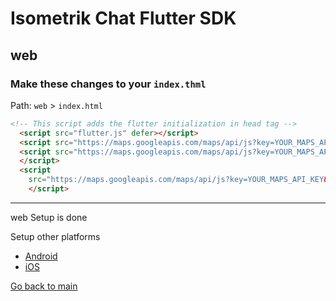 # Isometrik Chat Flutter SDK

## web

### Make these changes to your `index.thml`

Path: `web` > `index.html`

```html
<!-- This script adds the flutter initialization in head tag -->
  <script src="flutter.js" defer></script>
  <script src="https://maps.googleapis.com/maps/api/js?key=YOUR_MAPS_API_KEY"></script>
  <script src="https://maps.googleapis.com/maps/api/js?key=YOUR_MAPS_API_KEY&libraries=drawing">
  </script>
  <script
    src="https://maps.googleapis.com/maps/api/js?key=YOUR_MAPS_API_KEY&libraries=drawing,visualization,places">
    </script>
```

---

web Setup is done

Setup other platforms

* [Android](./README_android.md)
* [iOS](./README_ios.md)

[Go back to main](./README.md)
